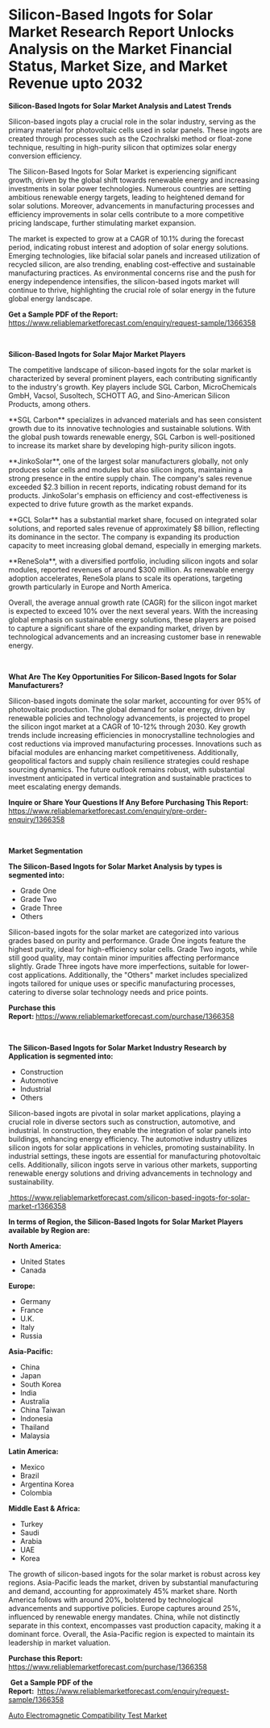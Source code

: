 <p><h1>Silicon-Based Ingots for Solar Market Research Report Unlocks Analysis on the Market Financial Status, Market Size, and Market Revenue upto 2032</h1></p><p><strong>Silicon-Based Ingots for Solar Market Analysis and Latest Trends</strong></p>
<p><p>Silicon-based ingots play a crucial role in the solar industry, serving as the primary material for photovoltaic cells used in solar panels. These ingots are created through processes such as the Czochralski method or float-zone technique, resulting in high-purity silicon that optimizes solar energy conversion efficiency.</p><p>The Silicon-Based Ingots for Solar Market is experiencing significant growth, driven by the global shift towards renewable energy and increasing investments in solar power technologies. Numerous countries are setting ambitious renewable energy targets, leading to heightened demand for solar solutions. Moreover, advancements in manufacturing processes and efficiency improvements in solar cells contribute to a more competitive pricing landscape, further stimulating market expansion.</p><p>The market is expected to grow at a CAGR of 10.1% during the forecast period, indicating robust interest and adoption of solar energy solutions. Emerging technologies, like bifacial solar panels and increased utilization of recycled silicon, are also trending, enabling cost-effective and sustainable manufacturing practices. As environmental concerns rise and the push for energy independence intensifies, the silicon-based ingots market will continue to thrive, highlighting the crucial role of solar energy in the future global energy landscape.</p></p>
<p><strong>Get a Sample PDF of the Report:&nbsp;</strong> <a href="https://www.reliablemarketforecast.com/enquiry/request-sample/1366358?utm_campaign=2929&utm_medium=2&utm_source=Github&utm_content=ia&utm_term=22032025&utm_id=silicon-based-ingots-for-solar">https://www.reliablemarketforecast.com/enquiry/request-sample/1366358</a></p>
<p>&nbsp;</p>
<p><strong>Silicon-Based Ingots for Solar Major Market Players</strong></p>
<p><p>The competitive landscape of silicon-based ingots for the solar market is characterized by several prominent players, each contributing significantly to the industry's growth. Key players include SGL Carbon, MicroChemicals GmbH, Vacsol, Susoltech, SCHOTT AG, and Sino-American Silicon Products, among others.</p><p>**SGL Carbon** specializes in advanced materials and has seen consistent growth due to its innovative technologies and sustainable solutions. With the global push towards renewable energy, SGL Carbon is well-positioned to increase its market share by developing high-purity silicon ingots.</p><p>**JinkoSolar**, one of the largest solar manufacturers globally, not only produces solar cells and modules but also silicon ingots, maintaining a strong presence in the entire supply chain. The company's sales revenue exceeded $2.3 billion in recent reports, indicating robust demand for its products. JinkoSolar's emphasis on efficiency and cost-effectiveness is expected to drive future growth as the market expands.</p><p>**GCL Solar** has a substantial market share, focused on integrated solar solutions, and reported sales revenue of approximately $8 billion, reflecting its dominance in the sector. The company is expanding its production capacity to meet increasing global demand, especially in emerging markets.</p><p>**ReneSola**, with a diversified portfolio, including silicon ingots and solar modules, reported revenues of around $300 million. As renewable energy adoption accelerates, ReneSola plans to scale its operations, targeting growth particularly in Europe and North America.</p><p>Overall, the average annual growth rate (CAGR) for the silicon ingot market is expected to exceed 10% over the next several years. With the increasing global emphasis on sustainable energy solutions, these players are poised to capture a significant share of the expanding market, driven by technological advancements and an increasing customer base in renewable energy.</p></p>
<p>&nbsp;</p>
<p><strong>What Are The Key Opportunities For Silicon-Based Ingots for Solar Manufacturers?</strong></p>
<p><p>Silicon-based ingots dominate the solar market, accounting for over 95% of photovoltaic production. The global demand for solar energy, driven by renewable policies and technology advancements, is projected to propel the silicon ingot market at a CAGR of 10-12% through 2030. Key growth trends include increasing efficiencies in monocrystalline technologies and cost reductions via improved manufacturing processes. Innovations such as bifacial modules are enhancing market competitiveness. Additionally, geopolitical factors and supply chain resilience strategies could reshape sourcing dynamics. The future outlook remains robust, with substantial investment anticipated in vertical integration and sustainable practices to meet escalating energy demands.</p></p>
<p><strong>Inquire or Share Your Questions If Any Before Purchasing This Report:</strong> <a href="https://www.reliablemarketforecast.com/enquiry/pre-order-enquiry/1366358?utm_campaign=2929&utm_medium=2&utm_source=Github&utm_content=ia&utm_term=22032025&utm_id=silicon-based-ingots-for-solar">https://www.reliablemarketforecast.com/enquiry/pre-order-enquiry/1366358</a></p>
<p>&nbsp;</p>
<p><strong>Market Segmentation</strong></p>
<p><strong>The Silicon-Based Ingots for Solar Market Analysis by types is segmented into:</strong></p>
<p><ul><li>Grade One</li><li>Grade Two</li><li>Grade Three</li><li>Others</li></ul></p>
<p><p>Silicon-based ingots for the solar market are categorized into various grades based on purity and performance. Grade One ingots feature the highest purity, ideal for high-efficiency solar cells. Grade Two ingots, while still good quality, may contain minor impurities affecting performance slightly. Grade Three ingots have more imperfections, suitable for lower-cost applications. Additionally, the "Others" market includes specialized ingots tailored for unique uses or specific manufacturing processes, catering to diverse solar technology needs and price points.</p></p>
<p><strong>Purchase this Report:&nbsp;</strong><a href="https://www.reliablemarketforecast.com/purchase/1366358?utm_campaign=2929&utm_medium=2&utm_source=Github&utm_content=ia&utm_term=22032025&utm_id=silicon-based-ingots-for-solar">https://www.reliablemarketforecast.com/purchase/1366358</a></p>
<p>&nbsp;</p>
<p><strong>The Silicon-Based Ingots for Solar Market Industry Research by Application is segmented into:</strong></p>
<p><ul><li>Construction</li><li>Automotive</li><li>Industrial</li><li>Others</li></ul></p>
<p><p>Silicon-based ingots are pivotal in solar market applications, playing a crucial role in diverse sectors such as construction, automotive, and industrial. In construction, they enable the integration of solar panels into buildings, enhancing energy efficiency. The automotive industry utilizes silicon ingots for solar applications in vehicles, promoting sustainability. In industrial settings, these ingots are essential for manufacturing photovoltaic cells. Additionally, silicon ingots serve in various other markets, supporting renewable energy solutions and driving advancements in technology and sustainability.</p></p>
<p><a href="https://www.reliablemarketforecast.com/silicon-based-ingots-for-solar-market-r1366358?utm_campaign=2929&utm_medium=2&utm_source=Github&utm_content=ia&utm_term=22032025&utm_id=silicon-based-ingots-for-solar">&nbsp;https://www.reliablemarketforecast.com/silicon-based-ingots-for-solar-market-r1366358</a></p>
<p><strong>In terms of Region, the Silicon-Based Ingots for Solar Market Players available by Region are:</strong></p>
<p>
    <p> <strong> North America: </strong>
        <ul>
            <li>United States</li>
            <li>Canada</li>
        </ul>
        </p> 
    <p> <strong> Europe: </strong>
        <ul>
            <li>Germany</li>
            <li>France</li>
            <li>U.K.</li>
            <li>Italy</li>
            <li>Russia</li>
        </ul>
        </p> 
    <p> <strong> Asia-Pacific: </strong>
        <ul>
            <li>China</li>
            <li>Japan</li>
            <li>South Korea</li>
            <li>India</li>
            <li>Australia</li>
            <li>China Taiwan</li>
            <li>Indonesia</li>
            <li>Thailand</li>
            <li>Malaysia</li>
        </ul>
        </p> 
    <p> <strong> Latin America: </strong>
        <ul>
            <li>Mexico</li>
            <li>Brazil</li>
            <li>Argentina Korea</li>
            <li>Colombia</li>
        </ul>
        </p> 
    <p> <strong> Middle East & Africa: </strong>
        <ul>
            <li>Turkey</li>
            <li>Saudi</li>
            <li>Arabia</li>
            <li>UAE</li>
            <li>Korea</li>
        </ul>
    </p>
    </p>
<p><p>The growth of silicon-based ingots for the solar market is robust across key regions. Asia-Pacific leads the market, driven by substantial manufacturing and demand, accounting for approximately 45% market share. North America follows with around 20%, bolstered by technological advancements and supportive policies. Europe captures around 25%, influenced by renewable energy mandates. China, while not distinctly separate in this context, encompasses vast production capacity, making it a dominant force. Overall, the Asia-Pacific region is expected to maintain its leadership in market valuation.</p></p>
<p><strong>Purchase this Report: </strong><a href="https://www.reliablemarketforecast.com/purchase/1366358?utm_campaign=2929&utm_medium=2&utm_source=Github&utm_content=ia&utm_term=22032025&utm_id=silicon-based-ingots-for-solar">https://www.reliablemarketforecast.com/purchase/1366358</a></p>
<p>&nbsp;<strong>Get a Sample PDF of the Report:&nbsp;&nbsp;</strong><a href="https://www.reliablemarketforecast.com/enquiry/request-sample/1366358?utm_campaign=2929&utm_medium=2&utm_source=Github&utm_content=ia&utm_term=22032025&utm_id=silicon-based-ingots-for-solar">https://www.reliablemarketforecast.com/enquiry/request-sample/1366358</a></p>
<p><strong></strong></p>
<p><p><a href="https://github.com/verikaahova/Market-Research-Report-List-1/blob/main/auto-electromagnetic-compatibility-test-market.md?utm_campaign=2929&utm_medium=2&utm_source=Github&utm_content=ia&utm_term=22032025&utm_id=silicon-based-ingots-for-solar">Auto Electromagnetic Compatibility Test Market</a></p></p>